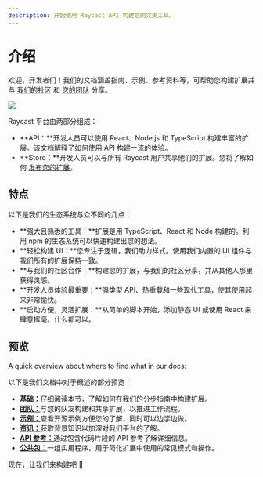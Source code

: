 ```yaml
---
description: 开始使用 Raycast API 构建您的完美工具。
---
```


# 介绍

欢迎，开发者们！我们的文档涵盖指南、示例、参考资料等，可帮助您构建扩展并与 [我们的社区](https://raycast.com/community) 和 [您的团队](https://developers.raycast.com/teams/getting-started) 分享。

![](.gitbook/assets/introduction-hello-world.png)

Raycast 平台由两部分组成：

* **API：**开发人员可以使用 React、Node.js 和 TypeScript 构建丰富的扩展。该文档解释了如何使用 API 构建一流的体验。
* **Store：**开发人员可以与所有 Raycast 用户共享他们的扩展。您将了解如何 [发布您的扩展](https://developers.raycast.com/basics/publish-an-extension)。

## 特点

以下是我们的生态系统与众不同的几点：

* **强大且熟悉的工具：**扩展是用 TypeScript、React 和 Node 构建的。利用 npm 的生态系统可以快速构建出您的想法。
* **轻松构建 UI：**您专注于逻辑，我们助力样式。使用我们内置的 UI 组件与我们所有的扩展保持一致。
* **与我们的社区合作：**构建您的扩展，与我们的社区分享，并从其他人那里获得灵感。
* **开发人员体验最重要：**强类型 API、热重载和一些现代工具，使其使用起来非常愉快。
* **启动方便，灵活扩展：**从简单的脚本开始，添加静态 UI 或使用 React 来肆意挥毫。什么都可以。

## 预览

A quick overview about where to find what in our docs:

以下是我们文档中对于概述的部分预览：

* [**基础：**](https://developers.raycast.com/basics/getting-started)仔细阅读本节，了解如何在我们的分步指南中构建扩展。
* [**团队：**](https://developers.raycast.com/teams/getting-started)与您的队友构建和共享扩展，以推进工作流程。
* [**示例：**](https://developers.raycast.com/examples/doppler)查看开源示例方便您的了解，同时可以边学边做。
* [**资讯：**](https://developers.raycast.com/information/best-practices)获取背景知识以加深对我们平台的了解。
* [**API 参考：**](https://developers.raycast.com/api-reference/ai)通过包含代码片段的 API 参考了解详细信息。
* [**公共包：**](https://developers.raycast.com/utilities/getting-started)一组实用程序，用于简化扩展中使用的常见模式和操作。

现在，让我们来构建吧 💪
